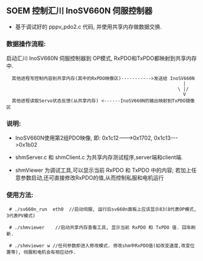 ## SOEM 控制汇川 InoSV660N 伺服控制器

 - 基于调试好的 pppv_pdo2.c 代码, 并使用共享内存做数据交换. 
 

 ### 数据操作流程:

   启动汇川 InoSV660N 伺服控制器到 OP模式, RxPDO和TxPDO都映射到共享内存中. 
   
      其他进程写控制内容到共享内存(其中的RxPDO映像区)----------->发送给 InoSV660N
                                                                     |
                                                                   \ |/
                                                                     V
      其他进程读取Servo状态反馈(从共享内存) <------InoSV660N的输出映射到TxPDO镜像区
 
 ### 说明:
 
  - InoSV660N使用第2组PDO映像, 即: 0x1c12--->0x1702, 0x1c13--->0x1b02

  - shmServer.c  和 shmClient.c 为共享内存测试程序,server端和client端.

  - shmViewer 为调试工具,可以显示当前 RxPDO 和 TxPDO 中的内容; 若加上任意参数启动,还可直接修改RxPDO的值,从而控制私服和电机运行

### 使用方法:

```
 # ./sv660n_run  eth0  //启动伺服, 运行后sv660n面板上应该显示83(8代表OP模式, 3代表PV模式)

 # ./shmviewer    //启动共享内存查看工具, 显示当前 RxPDO 和 TxPDO 值. 回车刷新.

 # ./shmviewer w //任何参数即进入修改模式. 修改shm中RxPDO值(如改变速度,改变位置等), 伺服和电机会有相应动作.

 ```

